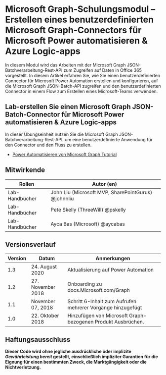 # <a name="microsoft-graph-training-module---create-a-microsoft-graph-json-batch-custom-connector-for-microsoft-power-automate--azure-logic-apps"></a>Microsoft Graph-Schulungsmodul – Erstellen eines benutzerdefinierten Microsoft Graph-Connectors für Microsoft Power automatisieren & Azure Logic-apps

In diesem Modul wird das Arbeiten mit der Microsoft Graph JSON-Batchverarbeitung-Rest-API zum Zugreifen auf Daten in Office 365 vorgestellt. In diesem Artikel erfahren Sie, wie Sie einen benutzerdefinierten Connector für Microsoft Power Automation erstellen und konfigurieren, auf die Microsoft Graph JSON-Batch-API zugreifen und den benutzerdefinierten Connector in einem Flow zum Erstellen eines Microsoft-Teams verwenden.

## <a name="lab---create-a-microsoft-graph-json-batch-custom-connector-for-microsoft-power-automate--azure-logic-apps"></a>Lab-erstellen Sie einen Microsoft Graph JSON-Batch-Connector für Microsoft Power automatisieren & Azure Logic-apps

In dieser Übungseinheit nutzen Sie die Microsoft Graph JSON-Batchverarbeitung-Rest-API, um eine benutzerdefinierte Anwendung für den Connector und den Fluss zu erstellen.

- [Power Automatisieren von Microsoft Graph Tutorial](https://docs.microsoft.com/graph/tutorials/powerautomate)

## <a name="contributors"></a>Mitwirkende

| Rollen       | Autor (en)                                            |
|-------------|------------------------------------------------------|
| Lab-Handbücher | John Liu (Microsoft MVP, SharePointGurus) @johnnliu  |
| Lab-Handbücher | Pete Skelly (ThreeWill) @pskelly                     |
| Lab-Handbücher | Ayca Bas (Microsoft) @aycabas                        |

## <a name="version-history"></a>Versionsverlauf

| Version | Datum              | Anmerkungen                                             |
|---------|-------------------|------------------------------------------------------|
| 1.3     | 24. August 2020   | Aktualisierung auf Power Automation                            |
| 1.2     | 27. November 2018 | Onboarding zu docs.Microsoft.com/Graph                |
| 1.1     | November 07, 2018 | Schritt 6-Inhalt zum Aufrufen mehrerer Vorgänge hinzugefügt |
| 1.0     | 22. Oktober 2018  | Hinzufügen von Microsoft Graph-bezogenen Produkt Ausbrüchen.       |

## <a name="disclaimer"></a>Haftungsausschluss

**Dieser Code wird ohne jegliche ausdrückliche oder implizite *Gewährleistung bereit* gestellt, einschließlich impliziter Garantien für die Eignung für einen bestimmten Zweck, die Marktgängigkeit oder die Nichtverletzung.**
